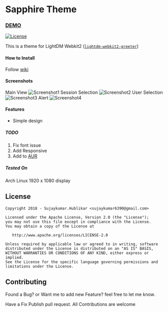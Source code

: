 # Sapphire Theme

### [DEMO](https://sujaykumarh.github.io/lightdm-theme-sapphire/)

[![License](https://img.shields.io/badge/License-Apache%202.0-blue.svg)](LICENSE)

This is a theme for LightDM Webkit2 ([`lightdm-webkit2-greeter`](https://github.com/Antergos/web-greeter))


#### How to Install

Follow [wiki](https://github.com/Sujaykumarh/lightdm-theme-sapphire/wiki)

#### Screenshots

Main View
![Screenshot1](https://raw.githubusercontent.com/Sujaykumarh/lightdm-theme-sapphire/master/screenshot/Screenshot_1.png)
Session Selection
![Screenshot2](https://raw.githubusercontent.com/Sujaykumarh/lightdm-theme-sapphire/master/screenshot/Screenshot_2.png)
User Selection
![Screenshot3](https://raw.githubusercontent.com/Sujaykumarh/lightdm-theme-sapphire/master/screenshot/Screenshot_3.png)
Alert
![Screenshot4](https://raw.githubusercontent.com/Sujaykumarh/lightdm-theme-sapphire/master/screenshot/Screenshot_4.png)

#### Features
- Simple design

##### TODO

1. Fix font issue
2. Add Responsive 
3. Add to [AUR](https://aur.archlinux.org)

##### Tested On
Arch Linux 1920 x 1080 display

## License

    Copyright 2018 - Sujaykumar.Hublikar <sujaykumar6390@gmail.com>

    Licensed under the Apache License, Version 2.0 (the "License");
    you may not use this file except in compliance with the License.
    You may obtain a copy of the License at

       http://www.apache.org/licenses/LICENSE-2.0

    Unless required by applicable law or agreed to in writing, software
    distributed under the License is distributed on an "AS IS" BASIS,
    WITHOUT WARRANTIES OR CONDITIONS OF ANY KIND, either express or implied.
    See the License for the specific language governing permissions and
    limitations under the License.

## Contributing

Found a Bug? or Want me to add new Feature? feel free to let me know.

Have a Fix Publish pull request. All Contributions are welcome
